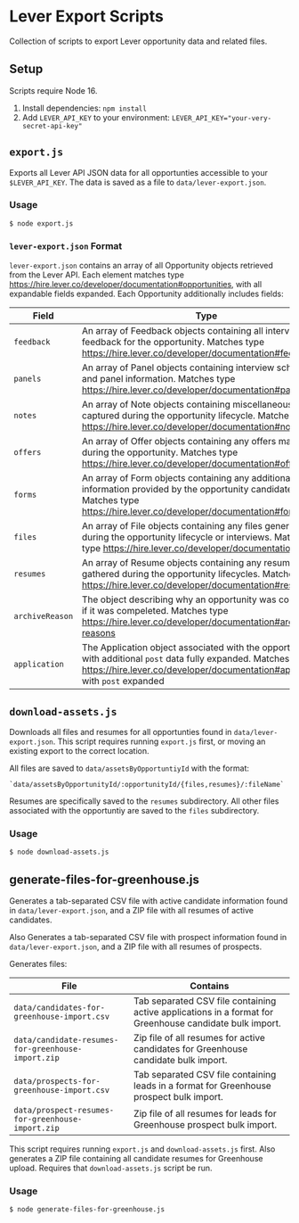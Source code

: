 
# Lever Export Scripts

Collection of scripts to export Lever opportunity data and related files.

## Setup

Scripts require Node 16.

1. Install dependencies: `npm install`
2. Add `LEVER_API_KEY` to your environment: `LEVER_API_KEY="your-very-secret-api-key"`

## `export.js`

Exports all Lever API JSON data for all opportunties accessible to your
`$LEVER_API_KEY`. The data is saved as a file to `data/lever-export.json`.

### Usage

```
$ node export.js
```

### `lever-export.json` Format

`lever-export.json` contains an array of all Opportunity objects retrieved from
the Lever API. Each element matches type 
https://hire.lever.co/developer/documentation#opportunities, with all expandable
fields expanded. Each Opportunity additionally includes fields:

| Field | Type |
| ----- | ---- |
| `feedback` | An array of Feedback objects containing all interview feedback for the opportunity. Matches type https://hire.lever.co/developer/documentation#feedback |
| `panels` | An array of Panel objects containing interview schedules and panel information. Matches type https://hire.lever.co/developer/documentation#panels |
| `notes` | An array of Note objects containing miscellaneous notes captured during the opportunity lifecycle. Matches type https://hire.lever.co/developer/documentation#notes |
| `offers` | An array of Offer objects containing any offers made during the opportunity. Matches type https://hire.lever.co/developer/documentation#offers |
| `forms` | An array of Form objects containing any additional information provided by the opportunity candidate. Matches type https://hire.lever.co/developer/documentation#forms |
| `files` | An array of File objects containing any files generated during the opportunity lifecycle or interviews. Matches type https://hire.lever.co/developer/documentation#files |
| `resumes` | An array of Resume objects containing any resumes gathered during the opportunity lifecycles. Matches type https://hire.lever.co/developer/documentation#resumes |
| `archiveReason` | The object describing why an opportunity was completed, if it was compeleted. Matches type https://hire.lever.co/developer/documentation#archive-reasons |
| `application` | The Application object associated with the opportuntiy, with additional `post` data fully expanded. Matches type https://hire.lever.co/developer/documentation#applications with `post` expanded |

## `download-assets.js`

Downloads all files and resumes for all opportunties found in
`data/lever-export.json`. This script requires running `export.js` first, or
moving an existing export to the correct location.

All files are saved to `data/assetsByOpportuntiyId` with the format:

```
`data/assetsByOpportunityId/:opportunityId/{files,resumes}/:fileName`
```

Resumes are specifically saved to the `resumes` subdirectory. All other files
associated with the opportuntiy are saved to the `files` subdirectory.

### Usage

```
$ node download-assets.js
```

## generate-files-for-greenhouse.js

Generates a tab-separated CSV file with active candidate information found in
`data/lever-export.json`, and a ZIP file with all resumes of active candidates.

Also Generates a tab-separated CSV file with prospect information found in
`data/lever-export.json`, and a ZIP file with all resumes of prospects.

Generates files:

| File | Contains |
| --- | --- |
| `data/candidates-for-greenhouse-import.csv` | Tab separated CSV file containing active applications in a format for Greenhouse candidate bulk import. |
| `data/candidate-resumes-for-greenhouse-import.zip` | Zip file of all resumes for active candidates for Greenhouse candidate bulk import. |
| `data/prospects-for-greenhouse-import.csv` | Tab separated CSV file containing leads in a format for Greenhouse prospect bulk import. |
| `data/prospect-resumes-for-greenhouse-import.zip` | Zip file of all resumes for leads for Greenhouse prospect bulk import. |

This script requires running `export.js` and `download-assets.js` first.
Also generates a ZIP file containing all candidate resumes for Greenhouse
upload. Requires that `download-assets.js` script be run.

### Usage

```
$ node generate-files-for-greenhouse.js
```
